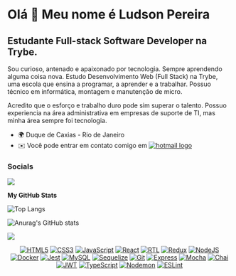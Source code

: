 Olá 👋 Meu nome é Ludson Pereira
==============================

Estudante Full-stack Software Developer na Trybe.
-----------------------

Sou curioso, antenado e apaixonado por tecnologia. Sempre aprendendo alguma coisa nova. Estudo Desenvolvimento Web  (Full Stack) na Trybe, uma escola que ensina a programar, a aprender e a trabalhar.  Possuo técnico em informática, montagem e manutenção de micro. 

Acredito que o esforço e trabalho duro pode sim superar o talento. Possuo experiencia na área administrativa em empresas de suporte de TI, mas minha área sempre foi tecnologia.

* 🌍 Duque de Caxias - Rio de Janeiro
* ✉️  Você pode entrar em contato comigo em <a href="mailto:ludson_ps27@hotmail.com" target="_blank">
    <img src="https://img.shields.io/badge/Microsoft_Outlook-0078D4?style=for-the-badge&logo=microsoft-outlook&logoColor=white" alt="hotmail logo" />
  </a>

### Socials

  <p align="left">
  <a href="https://www.linkedin.com/in/ludson96/" target="_blank" rel="noreferrer"><img src="https://img.shields.io/badge/-LinkedIn-%230077B5?style=for-the-badge&logo=linkedin&logoColor=white" /></a>
  
  
</p>
  
<!-- <div id="stats" align="center"> -->
  
  <b>My GitHub Stats</b>
  
  ![Top Langs](https://github-readme-stats.vercel.app/api/top-langs/?username=Ludson96&layout=compact&theme=dracula)
  
  ![Anurag's GitHub stats](https://github-readme-stats.vercel.app/api?username=Ludson96&count_private=true&show_icons=true&theme=dracula)
  
  <a href="https://github.com/Ludson96"><img src="https://github-readme-streak-stats.herokuapp.com/?user=Ludson96&stroke=ffffff&theme=dracula" /></a>

<!-- </div> -->

<div id="badges" align="center">
    
[![HTML5][HTML5-logo]][HTML5-url]
[![CSS3][CSS3-logo]][CSS3-url]
[![JavaScript][JavaScript-logo]][JavaScript-url]
[![React][React-logo]][React-url]
[![RTL][RTL-logo]][RTL-url]
[![Redux][Redux-logo]][Redux-url]
[![NodeJS][NodeJS-logo]][NodeJS-url]
[![Docker][Docker-logo]][Docker-url]
[![Jest][Jest-logo]][Jest-url]
[![MySQL][MySQL-logo]][MySQL-url]
[![Sequelize][Sequelize-logo]][Sequelize-url]
[![Git][Git-logo]][Git-url]
[![Express][Express-logo]][Express-url]
[![Mocha][Mocha-logo]][Mocha-url]
[![Chai][Chai-logo]][Chai-url]
[![JWT][JWT-logo]][JWT-url]
[![TypeScript][TypeScript-logo]][TypeScript-url]
[![Nodemon][Nodemon-logo]][Nodemon-url]
[![ESLint][ESLint-logo]][ESLint-url]
  
</div>


[HTML5-logo]: https://img.shields.io/badge/html5-%23E34F26.svg?style=for-the-badge&logo=html5&logoColor=white
[HTML5-url]: https://developer.mozilla.org/pt-BR/docs/Web/HTML
[CSS3-logo]: https://img.shields.io/badge/css3-%231572B6.svg?style=for-the-badge&logo=css3&logoColor=white
[CSS3-url]: https://developer.mozilla.org/pt-BR/docs/Web/CSS
[JavaScript-logo]: https://img.shields.io/badge/javascript-%23323330.svg?style=for-the-badge&logo=javascript&logoColor=%23F7DF1E
[JavaScript-url]: https://www.javascript.com/
[React-logo]: https://img.shields.io/badge/react-%2320232a.svg?style=for-the-badge&logo=react&logoColor=%2361DAFB
[React-url]: https://reactjs.org
[RTL-logo]: https://img.shields.io/badge/-TestingLibrary-%23E33332?style=for-the-badge&logo=testing-library&logoColor=white
[RTL-url]: https://testing-library.com/
[Redux-logo]: https://img.shields.io/badge/redux-%23593d88.svg?style=for-the-badge&logo=redux&logoColor=white
[Redux-url]: https://redux.js.org
[NodeJS-logo]: https://img.shields.io/badge/node.js-6DA55F?style=for-the-badge&logo=node.js&logoColor=white
[NodeJS-url]: https://nodejs.org/en/
[Docker-logo]: https://img.shields.io/badge/docker-%230db7ed.svg?style=for-the-badge&logo=docker&logoColor=white
[Docker-url]: https://www.docker.com
[Jest-logo]: https://img.shields.io/badge/-jest-%23C21325?style=for-the-badge&logo=jest&logoColor=white
[Jest-url]: https://jestjs.io
[MySQL-logo]: https://img.shields.io/badge/mysql-%2300f.svg?style=for-the-badge&logo=mysql&logoColor=white
[MySQL-url]: https://www.mysql.com
[Sequelize-logo]: https://img.shields.io/badge/Sequelize-52B0E7?style=for-the-badge&logo=Sequelize&logoColor=white
[Sequelize-url]: https://sequelize.org
[Git-logo]: https://img.shields.io/badge/git-%23F05033.svg?style=for-the-badge&logo=git&logoColor=white
[Git-url]: https://git-scm.com
[Express-logo]: https://img.shields.io/badge/express.js-%23404d59.svg?style=for-the-badge&logo=express&logoColor=%2361DAFB
[Express-url]: https://expressjs.com
[Mocha-logo]: https://img.shields.io/badge/-mocha-%238D6748?style=for-the-badge&logo=mocha&logoColor=white
[Mocha-url]: https://mochajs.org
[JWT-logo]: https://img.shields.io/badge/JWT-black?style=for-the-badge&logo=JSON%20web%20tokens
[JWT-url]: https://jwt.io/
[TypeScript-logo]: https://img.shields.io/badge/typescript-%23007ACC.svg?style=for-the-badge&logo=typescript&logoColor=white
[TypeScript-url]: https://www.typescriptlang.org/
[Nodemon-logo]: https://img.shields.io/badge/Nodemon-76D04B?logo=nodemon&logoColor=fff&style=for-the-badge
[Nodemon-url]: https://www.npmjs.com/package/nodemon
[ESLint-logo]: https://img.shields.io/badge/ESLint-4B3263?style=for-the-badge&logo=eslint&logoColor=white
[ESLint-url]: https://eslint.org/
[Chai-logo]: https://img.shields.io/badge/Chai-A30701?logo=chai&logoColor=fff&style=for-the-badge
[Chai-url]: https://www.chaijs.com
